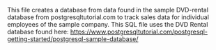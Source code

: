 This file creates a database from data found in the sample DVD-rental database from postgresqltutorial.com to track sales data for individual employees of the sample company.
This SQL file uses the DVD Rental database found here: https://www.postgresqltutorial.com/postgresql-getting-started/postgresql-sample-database/


